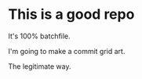 # This is a good repo

It's 100% batchfile.

I'm going to make a commit grid art.

The legitimate way.
